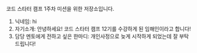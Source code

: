 코드 스타터 캠프 1주차 미션을 위한 저장소입니다.

1. 닉네임: hi
2. 자기소개: 안녕하세요! 코드 스타터 캠프 12기를 수강하게 된 임해인이라고 합니다!
3. 담당 멘토에게 전하고 싶은 한마디: 개인사정으로 늦게 시작하게 되었는데 잘 부탁드립니다!
